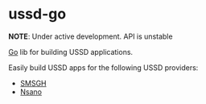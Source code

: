 # ussd-go

__NOTE__: Under active development. API is unstable

[Go](http://golang.org) lib for building USSD applications.

 Easily build USSD apps for the following USSD providers:
* [SMSGH](http://developers.smsgh.com/documentations/ussd)
* [Nsano](http://nsano.com/solutions/a8/software-for-telecommunications-media-institutions/)
